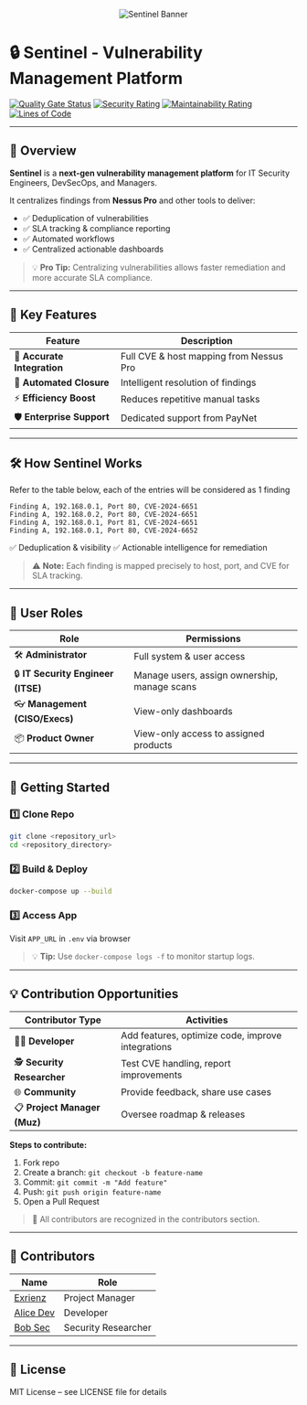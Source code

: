 
<p align="center">
  <img src="https://via.placeholder.com/900x150/4B6CB7/182848?text=Sentinel+%7C+Sponsored+by+PayNet&fontsize=36" alt="Sentinel Banner" />
</p>

# 🔒 Sentinel - Vulnerability Management Platform

[![Quality Gate Status](https://sast.code-x.my/api/project_badges/measure?project=sentinel&metric=alert_status&token=sqb_5a886e63b5dedd22d5458c17e86a8293de2a4a0f)](https://sast.code-x.my/dashboard?id=sentinel)
[![Security Rating](https://sast.code-x.my/api/project_badges/measure?project=sentinel&metric=software_quality_security_rating&token=sqb_5a886e63b5dedd22d5458c17e86a8293de2a4a0f)](https://sast.code-x.my/dashboard?id=sentinel)
[![Maintainability Rating](https://sast.code-x.my/api/project_badges/measure?project=sentinel&metric=software_quality_maintainability_rating&token=sqb_5a886e63b5dedd22d5458c17e86a8293de2a4a0f)](https://sast.code-x.my/dashboard?id=sentinel)
[![Lines of Code](https://sast.code-x.my/api/project_badges/measure?project=sentinel&metric=ncloc&token=sqb_5a886e63b5dedd22d5458c17e86a8293de2a4a0f)](https://sast.code-x.my/dashboard?id=sentinel)

---

## 🌟 Overview

**Sentinel** is a **next-gen vulnerability management platform** for IT Security Engineers, DevSecOps, and Managers.

It centralizes findings from **Nessus Pro** and other tools to deliver:

* ✅ Deduplication of vulnerabilities
* ✅ SLA tracking & compliance reporting
* ✅ Automated workflows
* ✅ Centralized actionable dashboards

> 💡 **Pro Tip:** Centralizing vulnerabilities allows faster remediation and more accurate SLA compliance.

---

## 🚀 Key Features

| Feature                     | Description                             |
| --------------------------- | --------------------------------------- |
| 🔗 **Accurate Integration** | Full CVE & host mapping from Nessus Pro |
| 🤖 **Automated Closure**    | Intelligent resolution of findings      |
| ⚡ **Efficiency Boost**      | Reduces repetitive manual tasks         |
| 🛡 **Enterprise Support**   | Dedicated support from PayNet           |

---

## 🛠 How Sentinel Works

Refer to the table below, each of the entries will be considered as 1 finding

```text
Finding A, 192.168.0.1, Port 80, CVE-2024-6651
Finding A, 192.168.0.2, Port 80, CVE-2024-6651
Finding A, 192.168.0.1, Port 81, CVE-2024-6651
Finding A, 192.168.0.1, Port 80, CVE-2024-6652
```

✅ Deduplication & visibility
✅ Actionable intelligence for remediation

> ⚠️ **Note:** Each finding is mapped precisely to host, port, and CVE for SLA tracking.

---

## 👥 User Roles

| Role                               | Permissions                                  |
| ---------------------------------- | -------------------------------------------- |
| 🛠 **Administrator**               | Full system & user access                    |
| 🔒 **IT Security Engineer (ITSE)** | Manage users, assign ownership, manage scans |
| 👓 **Management (CISO/Execs)**     | View-only dashboards                         |
| 📦 **Product Owner**               | View-only access to assigned products        |

---

## 🏁 Getting Started

### 1️⃣ Clone Repo

```bash
git clone <repository_url>
cd <repository_directory>
```

### 2️⃣ Build & Deploy

```bash
docker-compose up --build
```

### 3️⃣ Access App

Visit `APP_URL` in `.env` via browser

> 💡 **Tip:** Use `docker-compose logs -f` to monitor startup logs.

---

## 💡 Contribution Opportunities

| Contributor Type             | Activities                                        |
| ---------------------------- | ------------------------------------------------- |
| 👩‍💻 **Developer**          | Add features, optimize code, improve integrations |
| 🕵️ **Security Researcher**  | Test CVE handling, report improvements            |
| 🌐 **Community**             | Provide feedback, share use cases                 |
| 📋 **Project Manager (Muz)** | Oversee roadmap & releases                        |

**Steps to contribute:**

1. Fork repo
2. Create a branch: `git checkout -b feature-name`
3. Commit: `git commit -m "Add feature"`
4. Push: `git push origin feature-name`
5. Open a Pull Request

> 🌟 All contributors are recognized in the contributors section.

---

## 👥 Contributors

| Name                                                                         | Role                |
| ---------------------------------------------------------------------------- | ------------------- |
| [Exrienz](https://www.linkedin.com/in/muzaffarmohamed/?originalSubdomain=my) | Project Manager     |
| [Alice Dev](https://github.com/alice)                                        | Developer           |
| [Bob Sec](https://github.com/bob)                                            | Security Researcher |

---

## 📝 License

MIT License – see LICENSE file for details

